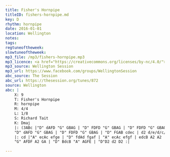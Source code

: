```yaml
---
title: Fisher's Hornpipe
titleID: fishers-hornpipe.md
key: D
rhythm: hornpipe
date: 2016-01-01
location: Wellington
notes:
tags:
regtuneoftheweek:
slowtuneoftheweek:
mp3_file: /mp3/fishers-hornpipe.mp3
mp3_licence: <a href="https://creativecommons.org/licenses/by-nc/4.0/">CC-BY-NC-4.0</a>
mp3_source: Wellington Session
mp3_url: https://www.facebook.com/groups/WellingtonSession
abc_source: The Session
abc_url: https://thesession.org/tunes/872
source: Wellington
abc: |
    X: 9
    T: Fisher's Hornpipe
    R: hornpipe
    M: 4/4
    L: 1/8
    S: Richard Tait
    K: Dmaj
    |: (3ABc |"D" dAFD "G" GBAG | "D" FDFD "G" GBAG | "D" FDFD "G" GBAG | "D" FDFD "A" E2 (3ABc |
    "D" dAFD "G" GBAG | "D" FDFD "G" GBAG | "D" FGAB cdec | d2 d/e/d/c/ d2 :|
    |: cd |"A" ecAc efge | "D" fdAd fgaf | "A" ecAc efgf | edcB A2 A2 | "D" BGDG BdcB |
    "G" AFDF A2 GA | "D" BdcB "A" AGFE | "D"D2 d2 D2 :|
    
---
```

